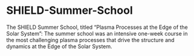 # SHIELD-Summer-School
The SHIELD Summer School, titled “Plasma Processes at the Edge of the Solar System”: The summer school was an intensive one-week course in the most challenging plasma processes that drive the structure and dynamics at the Edge of the Solar System.
